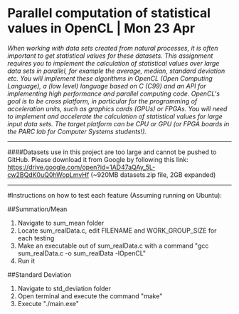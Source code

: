 # Parallel computation of statistical values in OpenCL  | Mon 23 Apr
*When working with data sets created from natural processes, it is often important to get statistical values for these datasets. This assignment requires you to implement the calculation of statistical values over large data sets in parallel, for example the average, median, standard deviation etc. You will implement these algorithms in OpenCL (Open Computing Language), a (low level) language based on C (C99) and an API for implementing high performance and parallel computing code. OpenCL's goal is to be cross platform, in particular for the programming of acceleration units, such as graphics cards (GPUs) or FPGAs. You will need to implement and accelerate the calculation of statistical values for large input data sets. The target platform can be CPU or GPU (or FPGA boards in the PARC lab for Computer Systems students!).*

----

####Datasets use in this project are too large and cannot be pushed to GitHub. Please download it from Google by following this link: https://drive.google.com/open?id=1AD47aQAy_5L-cw2BQdK0uQ0hWopLmvHf (~920MB datasets.zip file, 2GB expanded)

----


#Instructions on how to test each feature (Assuming running on Ubuntu):

##Summation/Mean 

1) Navigate to sum_mean folder
2) Locate sum_realData.c, edit FILENAME and WORK_GROUP_SIZE for each testing
3) Make an executable out of sum_realData.c with a command "gcc sum_realData.c -o sum_realData -lOpenCL"
4) Run it

##Standard Deviation
1) Navigate to std_deviation folder
2) Open terminal and execute the command "make"
3) Execute "./main.exe"